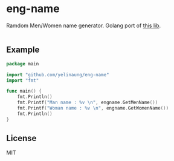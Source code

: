 eng-name
=========

Ramdom Men/Women name generator. Golang port of [this lib](https://github.com/Zwenexsys/eng_name).

```bash
```

Example
-------

```go
package main

import "github.com/yelinaung/eng-name"
import "fmt"

func main() {
    fmt.Println()
    fmt.Printf("Man name : %v \n", engname.GetMenName())
    fmt.Printf("Woman name : %v \n", engname.GetWomenName())
    fmt.Println()
}
```

License
-------
MIT
